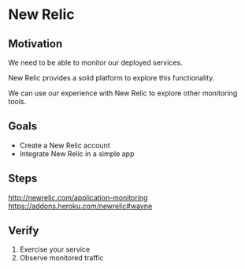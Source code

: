 # New Relic

## Motivation

We need to be able to monitor our deployed services.

New Relic provides a solid platform to explore this functionality.

We can use our experience with New Relic to explore other monitoring tools.

## Goals

* Create a New Relic account
* Integrate New Relic in a simple app

## Steps

http://newrelic.com/application-monitoring
https://addons.heroku.com/newrelic#wayne

## Verify

1. Exercise your service
1. Observe monitored traffic
